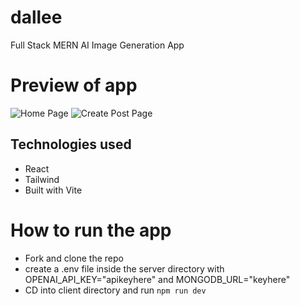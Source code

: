 # dallee
Full Stack MERN AI Image Generation App

# Preview of app

![Home Page]('../dallee/client/src/assets/HomePage.png )
![Create Post Page]('../dallee/client/src/assets/CreatePost.png )


## Technologies used
  * React
  * Tailwind
  * Built with Vite


# How to run the app
 
 * Fork and clone the repo
 * create a .env file inside the server directory with OPENAI_API_KEY="apikeyhere" and MONGODB_URL="keyhere" 
 * CD into client directory and run `npm run dev`
